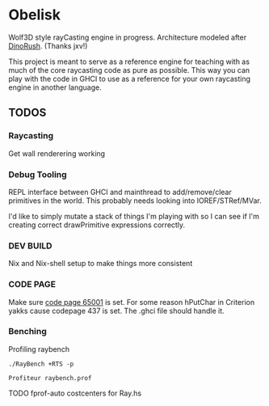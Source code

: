 # Obelisk

Wolf3D style rayCasting engine in progress. Architecture modeled after [DinoRush](https://github.com/jxv/dino-rush). (Thanks jxv!)

This project is meant to serve as a reference engine for teaching with as much of the core raycasting code as pure as possible. This way you can play with the code in GHCI to use as a reference for your own raycasting engine in another language.

## TODOS

### Raycasting

Get wall renderering working

### Debug Tooling

REPL interface between GHCI and mainthread to add/remove/clear primitives in the world.
This probably needs looking into IOREF/STRef/MVar.

I'd like to simply mutate a stack of things I'm playing with so I can see if I'm creating correct drawPrimitive expressions correctly.

### DEV BUILD
Nix and Nix-shell setup to make things more consistent


### CODE PAGE

Make sure [code page 65001](https://stackoverflow.com/a/25373117) is set. For some reason hPutChar in Criterion yakks cause codepage 437 is set. The .ghci file should handle it.

### Benching

Profiling raybench
```
./RayBench +RTS -p
```
```
Profiteur raybench.prof
```

TODO fprof-auto costcenters for Ray.hs